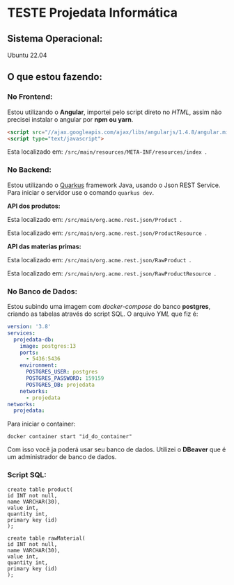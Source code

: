 # TESTE Projedata Informática

## Sistema Operacional:

Ubuntu 22.04

## O que estou fazendo:

### No Frontend:

Estou utilizando o **Angular**, importei pelo script direto no *HTML*, assim não precisei instalar o angular por **npm ou yarn**.

```html
<script src="//ajax.googleapis.com/ajax/libs/angularjs/1.4.8/angular.min.js"></script>
<script type="text/javascript">
```

Esta localizado em: ```/src/main/resources/META-INF/resources/index ```.

### No Backend:

Estou utilizando o [Quarkus](https://quarkus.io/) framework Java, usando o Json REST Service. Para iniciar o servidor use o comando ``` quarkus dev ```.

**API dos produtos:**

Esta localizado em: ```/src/main/org.acme.rest.json/Product ```.

Esta localizado em: ```/src/main/org.acme.rest.json/ProductResource ```.

**API das materias primas:**

Esta localizado em: ```/src/main/org.acme.rest.json/RawProduct ```.

Esta localizado em: ```/src/main/org.acme.rest.json/RawProductResource ```.

### No Banco de Dados:

Estou subindo uma imagem com *docker-compose* do banco **postgres**, criando as tabelas através do script SQL.
O arquivo *YML* que fiz é:
```yml
version: '3.8'
services:
  projedata-db:
    image: postgres:13
    ports:
      - 5436:5436
    environment:
      POSTGRES_USER: postgres
      POSTGRES_PASSWORD: 159159
      POSTGRES_DB: projedata
    networks:
      - projedata
networks:
  projedata: 
```

Para iniciar o container:
```docker
docker container start "id_do_container"
```
Com isso você ja poderá usar seu banco de dados. Utilizei o **DBeaver** que é um administrador de banco de dados.

### Script SQL:

```POSTGRESQL
create table product(
id INT not null,
name VARCHAR(30),
value int,
quantity int,
primary key (id)
);

create table rawMaterial(
id INT not null,
name VARCHAR(30),
value int,
quantity int,
primary key (id)
);
```